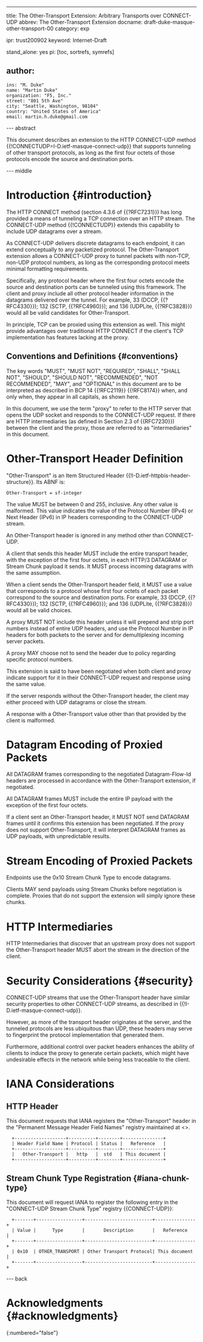 ---
title: The Other-Transport Extension: Arbitrary Transports over CONNECT-UDP
abbrev: The Other-Transport Extension
docname: draft-duke-masque-other-transport-00
category: exp

ipr: trust200902
keyword: Internet-Draft

stand_alone: yes
pi: [toc, sortrefs, symrefs]

author:
 -
    ins: "M. Duke"
    name: "Martin Duke"
    organization: "F5, Inc."
    street: "801 5th Ave"
    city: "Seattle, Washington, 98104"
    country: "United States of America"
    email: martin.h.duke@gmail.com


--- abstract

This document describes an extension to the HTTP CONNECT-UDP method
{{!CONNECTUDP=I-D.ietf-masque-connect-udp}} that supports tunneling of other
transport protocols, as long as the first four octets of those protocols encode
the source and destination ports.

--- middle

# Introduction {#introduction}

The HTTP CONNECT method (section 4.3.6 of {{?RFC7231}}) has long provided a
means of tunneling a TCP connection over an HTTP stream. The CONNECT-UDP
method {{!CONNECTUDP}} extends this capability to include UDP datagrams over a
stream.

As CONNECT-UDP delivers discrete datagrams to each endpoint, it can extend
conceptually to any packetized protocol. The Other-Transport extension allows a
CONNECT-UDP proxy to tunnel packets with non-TCP, non-UDP protocol numbers, as
long as the corresponding protocol meets minimal formatting requirements.

Specifically, any protocol header where the first four octets encode the source
and destination ports can be tunneled using this framework. The client and proxy
include all other protocol header information in the datagrams delivered over
the tunnel. For example, 33 (DCCP, {{?RFC4330}}); 132 (SCTP, {{?RFC4960}}); and
136 (UDPLite, {{?RFC3828}}) would all be valid candidates for Other-Transport.

In principle, TCP can be proxied using this extension as well. This might
provide advantages over traditional HTTP CONNECT if the client's TCP
implementation has features lacking at the proxy. 

## Conventions and Definitions {#conventions}

The key words "MUST", "MUST NOT", "REQUIRED", "SHALL", "SHALL NOT", "SHOULD",
"SHOULD NOT", "RECOMMENDED", "NOT RECOMMENDED", "MAY", and "OPTIONAL" in this
document are to be interpreted as described in BCP 14 {{!RFC2119}} {{!RFC8174}}
when, and only when, they appear in all capitals, as shown here.

In this document, we use the term "proxy" to refer to the HTTP server that
opens the UDP socket and responds to the CONNECT-UDP request. If there are
HTTP intermediaries (as defined in Section 2.3 of {{RFC7230}}) between the
client and the proxy, those are referred to as "intermediaries" in this
document.

# Other-Transport Header Definition

"Other-Transport" is an Item Structured Header
{{!I-D.ietf-httpbis-header-structure}}. Its ABNF is:

~~~
Other-Transport = sf-integer
~~~

The value MUST be between 0 and 255, inclusive. Any other value is malformed.
This value indicates the value of the Protocol Number (IPv4) or Next Header
(IPv6) in IP headers corresponding to the CONNECT-UDP stream.

An Other-Transport header is ignored in any method other than CONNECT-UDP.

A client that sends this header MUST include the entire transport header, with
the exception of the first four octets, in each HTTP/3 DATAGRAM or Stream Chunk
payload it sends. It MUST process incoming datagrams with the same assumption.

When a client sends the Other-Transport header field, it MUST use a value that
corresponds to a protocol whose first four octets of each packet correspond to
the source and destination ports. For example, 33 (DCCP, {{?RFC4330}}); 132
(SCTP, {{?RFC4960}}); and 136 (UDPLite, {{?RFC3828}}) would all be valid
choices.

A proxy MUST NOT include this header unless it will prepend and strip port
numbers instead of entire UDP headers, and use the Protocol Number in IP headers
for both packets to the server and for demultiplexing incoming server packets.

A proxy MAY choose not to send the header due to policy regarding specific
protocol numbers.

This extension is said to have been negotiated when both client and proxy
indicate support for it in their CONNECT-UDP request and response using the
same value.

If the server responds without the Other-Transport header, the client may either
proceed with UDP datagrams or close the stream.

A response with a Other-Transport value other than that provided by the client
is malformed.

# Datagram Encoding of Proxied Packets

All DATAGRAM frames corresponding to the negotiated Datagram-Flow-Id headers
are processed in accordance with the Other-Transport extension, if negotiated.

All DATAGRAM frames MUST include the entire IP payload with the exception of the
first four octets.

If a client sent an Other-Transport header, it MUST NOT send DATAGRAM frames
until it confirms this extension has been negotiated. If the proxy does not
support Other-Transport, it will interpret DATAGRAM frames as UDP payloads, with
unpredictable results.

# Stream Encoding of Proxied Packets

Endpoints use the 0x10 Stream Chunk Type to encode datagrams.

Clients MAY send payloads using Stream Chunks before negotiation is complete.
Proxies that do not support the extension will simply ignore these chunks.

# HTTP Intermediaries

HTTP Intermediaries that discover that an upstream proxy does not support
the Other-Transport header MUST abort the stream in the direction of the client.

# Security Considerations {#security}

CONNECT-UDP streams that use the Other-Transport header have similar security
properties to other CONNECT-UDP streams, as described in
{{!I-D.ietf-masque-connect-udp}}.

However, as more of the transport header originates at the server, and the
tunneled protocols are less ubiquitous than UDP, these headers may serve to
fingerprint the protocol implementation that generated them.

Furthermore, additional control over packet headers enhances the ability of
clients to induce the proxy to generate certain packets, which might have
undesirable effects in the network while being less traceable to the client.

# IANA Considerations

## HTTP Header

This document requests that IANA registers the "Other-Transport" header in the
"Permanent Message Header Field Names" registry maintained at
<[](https://www.iana.org/assignments/message-headers)>.

~~~
  +-------------------+----------+--------+---------------+
  | Header Field Name | Protocol | Status |   Reference   |
  +-------------------+----------+--------+---------------+
  |   Other-Transport |   http   |  std   | This document |
  +-------------------+----------+--------+---------------+
~~~


## Stream Chunk Type Registration {#iana-chunk-type}

This document will request IANA to register the following entry in the
"CONNECT-UDP Stream Chunk Type" registry {{CONNECT-UDP}}:

~~~
  +-------+-----------------+-------------------------+---------------+
  | Value |      Type       |       Description       |   Reference   |
  +-------+-----------------+-------------------------+---------------+
  | 0x10  | OTHER_TRANSPORT | Other Transport Protocol| This document |
  +-------+-----------------+-------------------------+---------------+
~~~

--- back

# Acknowledgments {#acknowledgments}
{:numbered="false"}
